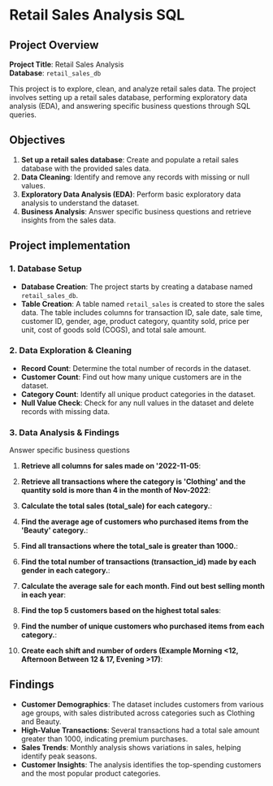 # Retail Sales Analysis SQL

## Project Overview

**Project Title**: Retail Sales Analysis  
**Database**: `retail_sales_db`

This project is to explore, clean, and analyze retail sales data. The project involves setting up a retail sales database, performing exploratory data analysis (EDA), and answering specific business questions through SQL queries.

## Objectives

1. **Set up a retail sales database**: Create and populate a retail sales database with the provided sales data.
2. **Data Cleaning**: Identify and remove any records with missing or null values.
3. **Exploratory Data Analysis (EDA)**: Perform basic exploratory data analysis to understand the dataset.
4. **Business Analysis**: Answer specific business questions and retrieve insights from the sales data.

## Project implementation

### 1. Database Setup

- **Database Creation**: The project starts by creating a database named `retail_sales_db`.
- **Table Creation**: A table named `retail_sales` is created to store the sales data. The table includes columns for transaction ID, sale date, sale time, customer ID, gender, age, product category, quantity sold, price per unit, cost of goods sold (COGS), and total sale amount.

### 2. Data Exploration & Cleaning

- **Record Count**: Determine the total number of records in the dataset.
- **Customer Count**: Find out how many unique customers are in the dataset.
- **Category Count**: Identify all unique product categories in the dataset.
- **Null Value Check**: Check for any null values in the dataset and delete records with missing data.

### 3. Data Analysis & Findings

Answer specific business questions

1. **Retrieve all columns for sales made on '2022-11-05**:

2. **Retrieve all transactions where the category is 'Clothing' and the quantity sold is more than 4 in the month of Nov-2022**:

3. **Calculate the total sales (total_sale) for each category.**:

4. **Find the average age of customers who purchased items from the 'Beauty' category.**:

5. **Find all transactions where the total_sale is greater than 1000.**:

6. **Find the total number of transactions (transaction_id) made by each gender in each category.**:

7. **Calculate the average sale for each month. Find out best selling month in each year**:

8. **Find the top 5 customers based on the highest total sales**:

9. **Find the number of unique customers who purchased items from each category.**:

10. **Create each shift and number of orders (Example Morning <12, Afternoon Between 12 & 17, Evening >17)**:

## Findings

- **Customer Demographics**: The dataset includes customers from various age groups, with sales distributed across categories such as Clothing and Beauty.
- **High-Value Transactions**: Several transactions had a total sale amount greater than 1000, indicating premium purchases.
- **Sales Trends**: Monthly analysis shows variations in sales, helping identify peak seasons.
- **Customer Insights**: The analysis identifies the top-spending customers and the most popular product categories.
